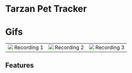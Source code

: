 # Tarzan Pet Tracker

# Gifs

<table>
  <tr>
    <td>
      <img src="readme_files/record_1.gif"/>
      Recording 1
    </td>
    <td>
      <img src="readme_files/record_2.gif"/>
      Recording 2
    </td>
    <td>
      <img src="readme_files/record_3.gif"/>
      Recording 3
    </td>
  <tr>
</table>

## Features

